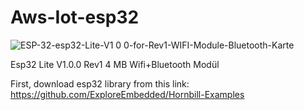 # Aws-Iot-esp32


![ESP-32-esp32-Lite-V1 0 0-for-Rev1-WIFI-Module-Bluetooth-Karte](https://user-images.githubusercontent.com/51509025/65771700-75fab800-e141-11e9-976d-a6f7259ec0dd.jpg)

Esp32 Lite V1.0.0 Rev1 4 MB Wifi+Bluetooth Modül

First, download esp32 library from this link: https://github.com/ExploreEmbedded/Hornbill-Examples

